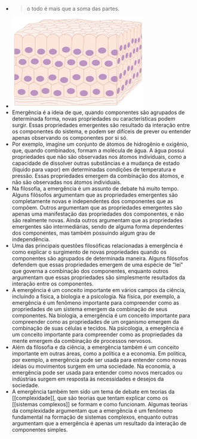 ---
---

- > o todo é mais que a soma das partes.
- ![cells](../assets/diagram-showing-how-normal-cells-make-up-the-tissue-in-our-body_1_-removebg-preview_1671991478986_0.png)
- Emergência é a ideia de que, quando componentes são agrupados de determinada forma, novas propriedades ou características podem surgir. Essas propriedades emergentes são resultado da interação entre os componentes do sistema, e podem ser difíceis de prever ou entender apenas observando os componentes por si só.
- Por exemplo, imagine um conjunto de átomos de hidrogênio e oxigênio, que, quando combinados, formam a molécula de água. A água possui propriedades que não são observadas nos átomos individuais, como a capacidade de dissolver outras substâncias e a mudança de estado (líquido para vapor) em determinadas condições de temperatura e pressão. Essas propriedades emergem da combinação dos átomos, e não são observadas nos átomos individuais.
- Na filosofia, a emergência é um assunto de debate há muito tempo. Alguns filósofos argumentam que as propriedades emergentes são completamente novas e independentes dos componentes que as compõem. Outros argumentam que as propriedades emergentes são apenas uma manifestação das propriedades dos componentes, e não são realmente novas. Ainda outros argumentam que as propriedades emergentes são intermediárias, sendo de alguma forma dependentes dos componentes, mas também possuindo algum grau de independência.
- Uma das principais questões filosóficas relacionadas à emergência é como explicar o surgimento de novas propriedades quando os componentes são agrupados de determinada maneira. Alguns filósofos defendem que essas propriedades emergem de uma espécie de "lei" que governa a combinação dos componentes, enquanto outros argumentam que essas propriedades são simplesmente resultados da interação entre os componentes.
- A emergência é um conceito importante em vários campos da ciência, incluindo a física, a biologia e a psicologia. Na física, por exemplo, a emergência é um fenômeno importante para compreender como as propriedades de um sistema emergem da combinação de seus componentes. Na biologia, a emergência é um conceito importante para compreender como as propriedades de um organismo emergem da combinação de suas células e tecidos. Na psicologia, a emergência é um conceito importante para compreender como as propriedades da mente emergem da combinação de processos nervosos.
- Além da filosofia e da ciência, a emergência também é um conceito importante em outras áreas, como a política e a economia. Em política, por exemplo, a emergência pode ser usada para entender como novas ideias ou movimentos surgem em uma sociedade. Na economia, a emergência pode ser usada para entender como novos mercados ou indústrias surgem em resposta às necessidades e desejos da sociedade.
- A emergência também tem sido um tema de debate em teorias da [[complexidade]], que são teorias que tentam explicar como os [[sistemas complexos]] se formam e como funcionam. Algumas teorias da complexidade argumentam que a emergência é um fenômeno fundamental na formação de sistemas complexos, enquanto outras argumentam que a emergência é apenas um resultado da interação de componentes simples.